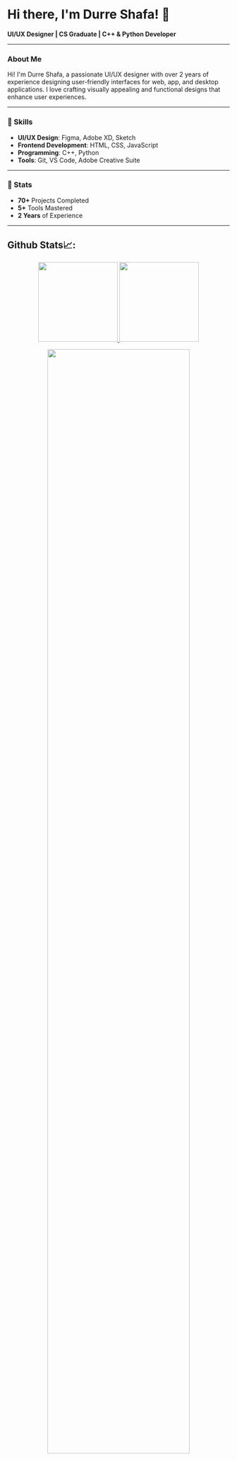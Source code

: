 # Hi there, I'm Durre Shafa! 👋


**UI/UX Designer | CS Graduate | C++ & Python Developer**

---

### About Me

Hi! I'm Durre Shafa, a passionate UI/UX designer with over 2 years of experience designing user-friendly interfaces for web, app, and desktop applications. I love crafting visually appealing and functional designs that enhance user experiences.

---

### 🚀 Skills

- **UI/UX Design**: Figma, Adobe XD, Sketch
- **Frontend Development**: HTML, CSS, JavaScript
- **Programming**: C++, Python
- **Tools**: Git, VS Code, Adobe Creative Suite

---

### 🌟 Stats

- **70+** Projects Completed  
- **5+** Tools Mastered  
- **2 Years** of Experience

---
 ## Github Stats📈:
<p align="center">
    <a href="https://github.com/durreshafa">
        <img height="180em" src="https://github-readme-stats-git-masterrstaa-rickstaa.vercel.app/api?username=durreshafa&show_icons=true&theme=nightowl&include_all_commits=true&count_private=true&hide_border=true"/>
        <img height="180em" src="https://github-readme-stats-eight-theta.vercel.app/api/top-langs/?username=durreshafa&langs_count=12&layout=compact&langs_count=8&theme=nightowl&include_all_commits=true&count_private=true&hide_border=true" />
    </a>
</p>



 <p align="center">
   <a href="https://github.com/durreshafa"> 
     <img width="80%" src="https://github-readme-streak-stats.herokuapp.com/?user=durreshafa&show_icons=true&locale=en&layout=demo&theme=nightowl&hide_border=true" /> 
   </a>  
 </p>

<br>

#

<!-- <div align="center">
  <a href="https://github.com/durreshafa">
    <img src="https://quotes-github-readme.vercel.app/api?theme=dark">
  </a>
 </div> -->

_Designed with ❤️ by Durre Shafa_


